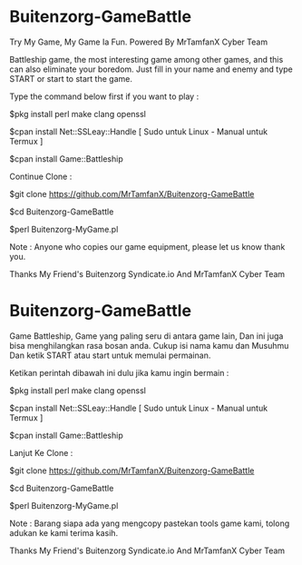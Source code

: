 # Buitenzorg-GameBattle
Try My Game, My Game Ia Fun. Powered By MrTamfanX Cyber Team

Battleship game, the most interesting game among other games, and this can also eliminate your boredom. Just fill in your name and enemy and type START or start to start the game.

Type the command below first if you want to play :

$pkg install perl make clang openssl

$cpan install Net::SSLeay::Handle [ Sudo untuk Linux - Manual untuk Termux ]

$cpan install Game::Battleship

Continue Clone :

$git clone https://github.com/MrTamfanX/Buitenzorg-GameBattle

$cd Buitenzorg-GameBattle

$perl Buitenzorg-MyGame.pl

Note : Anyone who copies our game equipment, please let us know thank you.

Thanks My Friend's Buitenzorg Syndicate.io And MrTamfanX Cyber Team



# Buitenzorg-GameBattle
Game Battleship, Game yang paling seru di antara game lain, Dan ini juga bisa menghilangkan rasa bosan anda. Cukup isi nama kamu dan Musuhmu  Dan ketik START atau start untuk memulai permainan.

Ketikan perintah dibawah ini dulu jika kamu ingin bermain :

$pkg install perl make clang openssl

$cpan install Net::SSLeay::Handle [ Sudo untuk Linux - Manual untuk Termux ]

$cpan install Game::Battleship

Lanjut Ke Clone :

$git clone https://github.com/MrTamfanX/Buitenzorg-GameBattle

$cd Buitenzorg-GameBattle

$perl Buitenzorg-MyGame.pl

Note : Barang siapa ada yang mengcopy pastekan tools game kami, tolong adukan ke kami terima kasih.

Thanks My Friend's Buitenzorg Syndicate.io And MrTamfanX Cyber Team
